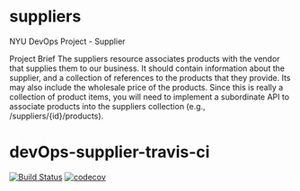 # suppliers
NYU DevOps Project - Supplier

Project Brief
The suppliers resource associates products with the vendor that supplies them to our business.
It should contain information about the supplier, and a collection of references to the products
that they provide. Its may also include the wholesale price of the products. Since this is really a
collection of product items, you will need to implement a subordinate API to associate products
into the suppliers collection (e.g., /suppliers/{id}/products).

# devOps-supplier-travis-ci
[![Build Status](https://travis-ci.com/devops-suppliers/suppliers.svg?branch=master)](https://travis-ci.com/devops-suppliers/suppliers)
[![codecov](https://codecov.io/gh/devops-suppliers/suppliers/branch/master/graph/badge.svg)](https://codecov.io/gh/devops-suppliers/suppliers)
